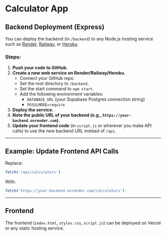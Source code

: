 # Calculator App

## Backend Deployment (Express)

You can deploy the backend (in `/backend`) to any Node.js hosting service such as [Render](https://render.com), [Railway](https://railway.app), or [Heroku](https://heroku.com).

### Steps:

1. **Push your code to GitHub.**
2. **Create a new web service on Render/Railway/Heroku.**
   - Connect your GitHub repo.
   - Set the root directory to `/backend`.
   - Set the start command to `npm start`.
   - Add the following environment variables:
     - `DATABASE_URL` (your Supabase Postgres connection string)
     - `PGSSLMODE=require`
3. **Deploy the service.**
4. **Note the public URL of your backend (e.g., `https://your-backend.onrender.com`).**
5. **Update your frontend code** (in `script.js` or wherever you make API calls) to use the new backend URL instead of `/api`.

---

## Example: Update Frontend API Calls

Replace:
```js
fetch('/api/calculators')
```
With:
```js
fetch('https://your-backend.onrender.com/calculators')
```

---

## Frontend

The frontend (`index.html`, `styles.css`, `script.js`) can be deployed on Vercel or any static hosting service. 
